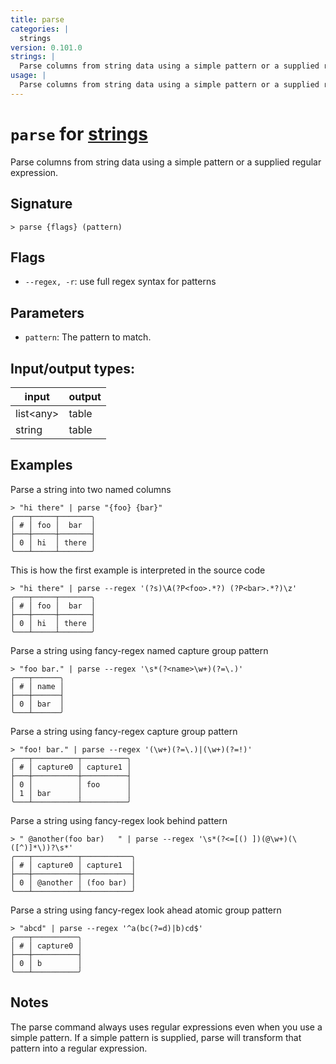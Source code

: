 ```yaml
---
title: parse
categories: |
  strings
version: 0.101.0
strings: |
  Parse columns from string data using a simple pattern or a supplied regular expression.
usage: |
  Parse columns from string data using a simple pattern or a supplied regular expression.
---
```

<!-- This file is automatically generated. Please edit the command in https://github.com/nushell/nushell instead. -->

# `parse` for [strings](/commands/categories/strings.md)

<div class='command-title'>Parse columns from string data using a simple pattern or a supplied regular expression.</div>

## Signature

```> parse {flags} (pattern)```

## Flags

 -  `--regex, -r`: use full regex syntax for patterns

## Parameters

 -  `pattern`: The pattern to match.


## Input/output types:

| input     | output |
| --------- | ------ |
| list\<any\> | table  |
| string    | table  |
## Examples

Parse a string into two named columns
```nu
> "hi there" | parse "{foo} {bar}"
╭───┬─────┬───────╮
│ # │ foo │  bar  │
├───┼─────┼───────┤
│ 0 │ hi  │ there │
╰───┴─────┴───────╯

```

This is how the first example is interpreted in the source code
```nu
> "hi there" | parse --regex '(?s)\A(?P<foo>.*?) (?P<bar>.*?)\z'
╭───┬─────┬───────╮
│ # │ foo │  bar  │
├───┼─────┼───────┤
│ 0 │ hi  │ there │
╰───┴─────┴───────╯

```

Parse a string using fancy-regex named capture group pattern
```nu
> "foo bar." | parse --regex '\s*(?<name>\w+)(?=\.)'
╭───┬──────╮
│ # │ name │
├───┼──────┤
│ 0 │ bar  │
╰───┴──────╯

```

Parse a string using fancy-regex capture group pattern
```nu
> "foo! bar." | parse --regex '(\w+)(?=\.)|(\w+)(?=!)'
╭───┬──────────┬──────────╮
│ # │ capture0 │ capture1 │
├───┼──────────┼──────────┤
│ 0 │          │ foo      │
│ 1 │ bar      │          │
╰───┴──────────┴──────────╯

```

Parse a string using fancy-regex look behind pattern
```nu
> " @another(foo bar)   " | parse --regex '\s*(?<=[() ])(@\w+)(\([^)]*\))?\s*'
╭───┬──────────┬───────────╮
│ # │ capture0 │ capture1  │
├───┼──────────┼───────────┤
│ 0 │ @another │ (foo bar) │
╰───┴──────────┴───────────╯

```

Parse a string using fancy-regex look ahead atomic group pattern
```nu
> "abcd" | parse --regex '^a(bc(?=d)|b)cd$'
╭───┬──────────╮
│ # │ capture0 │
├───┼──────────┤
│ 0 │ b        │
╰───┴──────────╯

```

## Notes
The parse command always uses regular expressions even when you use a simple pattern. If a simple pattern is supplied, parse will transform that pattern into a regular expression.